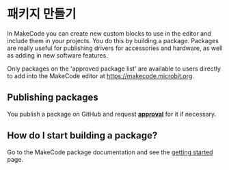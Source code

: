 # 패키지 만들기

In MakeCode you can create new custom blocks to use in the editor and include them in your projects. You do this by building a package. Packages are really useful for publishing drivers for accessories and hardware, as well as adding in new software features.

Only packages on the 'approved package list' are available to users directly to add into the MakeCode editor at https://makecode.microbit.org.

## Publishing packages

You publish a package on GitHub and request **[approval](./approval)** for it if necessary.

## How do I start building a package?

Go to the MakeCode package documentation and see the [getting started](https://makecode.com/packages/getting-started) page.